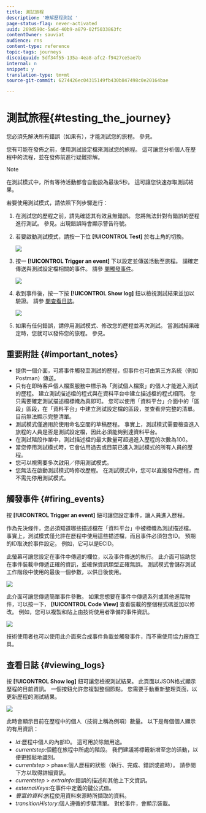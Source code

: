 ```yaml
---
title: 測試旅程
description: '瞭解歷程測試 '
page-status-flag: never-activated
uuid: 269d590c-5a6d-40b9-a879-02f5033863fc
contentOwner: sauviat
audience: rns
content-type: reference
topic-tags: journeys
discoiquuid: 5df34f55-135a-4ea8-afc2-f9427ce5ae7b
internal: n
snippet: y
translation-type: tm+mt
source-git-commit: 6274426ec04315149fb430b847498c0e20164bae

---
```



# 測試旅程{#testing_the_journey}

您必須先解決所有錯誤（如果有），才能測試您的旅程。 參見[](../about/troubleshooting.md#section_h3q_kqk_fhb)。

您有可能在發佈之前，使用測試設定檔來測試您的旅程。 這可讓您分析個人在歷程中的流程，並在發佈前進行疑難排解。

>[!NOTE]
>
>在測試模式中，所有等待活動都會自動設為最後5秒。 這可讓您快速存取測試結果。

若要使用測試模式，請依照下列步驟進行：

1. 在測試您的歷程之前，請先確認其有效且無錯誤。 您將無法針對有錯誤的歷程進行測試。 參見[](../about/troubleshooting.md#section_h3q_kqk_fhb)。出現錯誤時會顯示警告符號。

1. 若要啟動測試模式，請按一下位 **[!UICONTROL Test]** 於右上角的切換。

   ![](../assets/journeytest1.png)

1. 按一 **[!UICONTROL Trigger an event]** 下以設定並傳送活動至旅程。 請確定傳送與測試設定檔相關的事件。 請參 [閱觸發事件](#firing_events)。

   ![](../assets/journeyuctest1.png)

1. 收到事件後，按一下按 **[!UICONTROL Show log]** 鈕以檢視測試結果並加以驗證。 請參 [閱查看日誌](#viewing_logs)。

   ![](../assets/journeyuctest2.png)

1. 如果有任何錯誤，請停用測試模式、修改您的歷程並再次測試。 當測試結果確定時，您就可以發佈您的旅程。 參見[](../building-journeys/publishing-the-journey.md)。

## 重要附註 {#important_notes}

* 提供一個介面，可將事件觸發至測試的歷程，但事件也可由第三方系統（例如Postman）傳送。
* 只有在即時客戶個人檔案服務中標示為「測試個人檔案」的個人才能進入測試的歷程。 建立測試描述檔的程式與在資料平台中建立描述檔的程式相同。 您只需要確定測試描述檔標幟為真即可。 您可以使用「資料平台」介面中的「區段」區段，在「資料平台」中建立測試設定檔的區段，並查看非完整的清單。 目前無法顯示完整清單。
* 測試模式僅適用於使用命名空間的草稿歷程。 事實上，測試模式需要檢查進入旅程的人員是否是測試設定檔，因此必須能夠到達資料平台。
* 在測試階段作業中，測試描述檔的最大數量可超過進入歷程的次數為100。
* 當您停用測試模式時，它會佔用過去或目前已進入測試模式的所有人員的歷程。
* 您可以視需要多次啟用／停用測試模式。
* 您無法在啟動測試模式時修改歷程。 在測試模式中，您可以直接發佈歷程，而不需先停用測試模式。

## 觸發事件 {#firing_events}

按 **[!UICONTROL Trigger an event]** 鈕可讓您設定事件，讓人員進入歷程。

作為先決條件，您必須知道哪些描述檔在「資料平台」中被標幟為測試描述檔。 事實上，測試模式僅允許在歷程中使用這些描述檔，而且事件必須包含ID。 預期的ID取決於事件設定。 例如，它可以是ECID。

此螢幕可讓您設定在事件中傳遞的欄位，以及事件傳送的執行。 此介面可協助您在事件裝載中傳遞正確的資訊，並確保資訊類型正確無誤。 測試模式會儲存測試工作階段中使用的最後一個參數，以供日後使用。

![](../assets/journeytest4.png)

此介面可讓您傳遞簡單事件參數。 如果您想要在事件中傳遞系列或其他進階物件，可以按一下， **[!UICONTROL Code View]** 查看裝載的整個程式碼並加以修改。 例如，您可以複製和貼上由技術使用者準備的事件資訊。

![](../assets/journeytest5.png)

技術使用者也可以使用此介面來合成事件負載並觸發事件，而不需使用協力廠商工具。

## 查看日誌 {#viewing_logs}

按 **[!UICONTROL Show log]** 鈕可讓您檢視測試結果。 此頁面以JSON格式顯示歷程的目前資訊。 一個按鈕允許您複製整個節點。 您需要手動重新整理頁面，以更新歷程的測試結果。

![](../assets/journeytest3.png)

此時會顯示目前在歷程中的個人（技術上稱為例項）數量。 以下是每個個人顯示的有用資訊：

* _Id_:歷程中個人的內部ID。 這可用於除錯用途。
* _currentstep_:個體在旅程中所處的階段。 我們建議將標籤新增至您的活動，以便更輕鬆地識別。
* _currentstep_ > phase:個人歷程的狀態（執行、完成、錯誤或逾時）。 請參閱下方以取得詳細資訊。
* _currentstep_ > _extraInfo_:錯誤的描述和其他上下文資訊。
* _externalKeys_:在事件中定義的鍵公式值。
* _豐富的資料_:旅程使用資料來源時所擷取的資料。
* _transitionHistory_:個人遵循的步驟清單。 對於事件，會顯示裝載。

